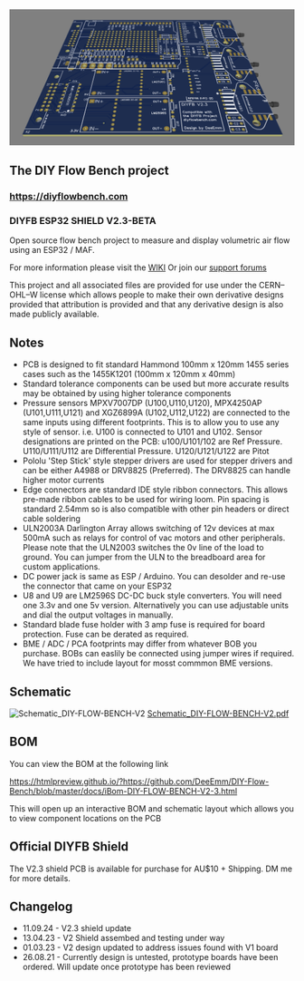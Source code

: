 <img width="2032" alt="PCB 3D View" src="https://github.com/DeeEmm/DIY-Flow-Bench/blob/master/PCB/PCB%203D.png?raw=true">

## The DIY Flow Bench project

### https://diyflowbench.com

### DIYFB ESP32 SHIELD V2.3-BETA

Open source flow bench project to measure and display volumetric air flow using an ESP32 / MAF.

For more information please visit the [WIKI](https://github.com/DeeEmm/DIY-Flow-Bench/wiki) Or join our [support forums](https://github.com/DeeEmm/DIY-Flow-Bench/discussions) 

This project and all associated files are provided for use under the CERN–OHL–W license which allows people to make their own derivative designs provided that attribution is provided and that any derivative design is also made publicly available. 

## Notes

- PCB is designed to fit standard Hammond 100mm x 120mm 1455 series cases such as the 1455K1201 (100mm x 120mm x 40mm)
- Standard tolerance components can be used but more accurate results may be obtained by using higher tolerance components
- Pressure sensors MPXV7007DP (U100,U110,U120), MPX4250AP (U101,U111,U121) and XGZ6899A (U102,U112,U122) are connected to the same inputs using different footprints. This is to allow you to use any style of sensor. i.e. U100 is connected to U101 and U102. Sensor designations are printed on the PCB: u100/U101/102 are Ref Pressure. U110/U111/U112 are Differential Pressure. U120/U121/U122 are Pitot
- Pololu 'Step Stick' style stepper drivers are used for stepper drivers and can be either A4988 or DRV8825 (Preferred). The DRV8825 can handle higher motor currents
- Edge connectors are standard IDE style ribbon connectors. This allows pre-made ribbon cables to be used for wiring loom. Pin spacing is standard 2.54mm so is also compatible with other pin headers or direct cable soldering 
- ULN2003A Darlington Array allows switching of 12v devices at max 500mA such as relays for control of vac motors and other peripherals. Please note that the ULN2003 switches the 0v line of the load to ground. You can jumper from the ULN to the breadboard area for custom applications.
- DC power jack is same as ESP / Arduino. You can desolder and re-use the connector that came on your ESP32
- U8 and U9 are LM2596S DC-DC buck style converters. You will need one 3.3v and one 5v version. Alternatively you can use adjustable units and dial the output voltages in manually.
- Standard blade fuse holder with 3 amp fuse is required for board protection. Fuse can be derated as required.
- BME / ADC / PCA footprints may differ from whatever BOB you purchase. BOBs can easlily be connected using jumper wires if required. We have tried to include layout for mosst commmon BME versions.

## Schematic

![Schematic_DIY-FLOW-BENCH-V2](https://github.com/DeeEmm/DIY-Flow-Bench/blob/master/PCB/Schematic_DIY-FLOW-BENCH-V2-3.jpg?raw=true)
[Schematic_DIY-FLOW-BENCH-V2.pdf](https://github.com/DeeEmm/DIY-Flow-Bench/files/11220199/Schematic_DIY-FLOW-BENCH-V2-3.pdf)


## BOM

You can view the BOM at the following link 

https://htmlpreview.github.io/?https://github.com/DeeEmm/DIY-Flow-Bench/blob/master/docs/iBom-DIY-FLOW-BENCH-V2-3.html

This will open up an interactive BOM and schematic layout which allows you to view component locations on the PCB


## Official DIYFB Shield

The V2.3 shield PCB is available for purchase for AU$10 + Shipping. DM me for more details.


## Changelog

- 11.09.24 - V2.3 shield update
- 13.04.23 - V2 Shield assembed and testing under way 
- 01.03.23 - V2 design updated to address issues found with V1 board
- 26.08.21 - Currently design is untested, prototype boards have been ordered. Will update once prototype has been reviewed
